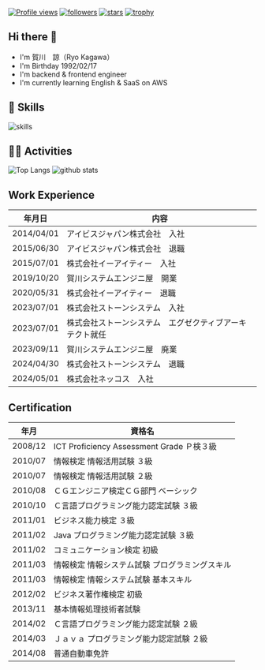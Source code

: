 [![Profile views](https://komarev.com/ghpvc/?username=ryo-kagawa)](https://github.com/ryo-kagawa)
[![followers](https://img.shields.io/github/followers/ryo-kagawa?style=flat)](https://github.com/ryo-kagawa?tab=followers)
[![stars](https://img.shields.io/github/stars/ryo-kagawa?style=flat)]()
[![trophy](https://github-profile-trophy.vercel.app/?username=ryo-kagawa)](https://github.com/ryo-ma/github-profile-trophy)

## Hi there 👋

- I'm 賀川　諒（Ryo Kagawa）
- I'm Birthday 1992/02/17
- I'm backend & frontend engineer
- I'm currently learning English & SaaS on AWS

## 🌱 Skills
<img alt="skills" src="https://skillicons.dev/icons?theme=dark&perline=7&i=aws,bash,c,cs,cpp,css,discord,docker,dotnet,eclipse,electron,git,github,gitlab,gmail,go,gradle,html,java,js,jenkins,jest,jquery,kafka,kubernetes,linux,md,mysql,nextjs,nginx,nodejs,notion,npm,php,postgres,postman,powershell,prisma,rails,react,redhat,redis,redux,regex,ruby,sass,spring,sqlite,ts,ubuntu,unity,visualstudio,vite,vscode,webpack" />

## 🏃‍♀️ Activities
<img alt="Top Langs" src="https://github-readme-stats.vercel.app/api?username=ryo-kagawa&layout=compact" />
<img alt="github stats" src="https://github-readme-stats.vercel.app/api/top-langs/?username=ryo-kagawa&layout=compact" />

## Work Experience

|年月日|内容|
|-|-|
|2014/04/01|アイビスジャパン株式会社　入社|
|2015/06/30|アイビスジャパン株式会社　退職|
|2015/07/01|株式会社イーアイティー　入社|
|2019/10/20|賀川システムエンジニ屋　開業|
|2020/05/31|株式会社イーアイティー　退職|
|2023/07/01|株式会社ストーンシステム　入社|
|2023/07/01|株式会社ストーンシステム　エグゼクティブアーキテクト就任|
|2023/09/11|賀川システムエンジニ屋　廃業|
|2024/04/30|株式会社ストーンシステム　退職|
|2024/05/01|株式会社ネッコス　入社|

## Certification

|年月|資格名|
|-|-|
|2008/12|ICT Proficiency Assessment Grade Ｐ検３級|
|2010/07|情報検定 情報活用試験 ３級|
|2010/07|情報検定 情報活用試験 ２級|
|2010/08|ＣＧエンジニア検定ＣＧ部門 ベーシック|
|2010/10|Ｃ言語プログラミング能力認定試験 ３級|
|2011/01|ビジネス能力検定 ３級|
|2011/02|Java プログラミング能力認定試験 ３級|
|2011/02|コミュニケーション検定 初級|
|2011/03|情報検定 情報システム試験 プログラミングスキル|
|2011/03|情報検定 情報システム試験 基本スキル|
|2012/02|ビジネス著作権検定 初級|
|2013/11|基本情報処理技術者試験|
|2014/02|Ｃ言語プログラミング能力認定試験 ２級|
|2014/03|Ｊａｖａ プログラミング能力認定試験 ２級|
|2014/08|普通自動車免許|
